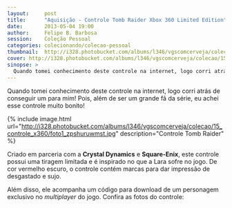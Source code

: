 ```yaml
---
layout:     post
title:      "Aquisição - Controle Tomb Raider Xbox 360 Limited Edition"
date:       2013-05-04 19:00
author:     Felipe B. Barbosa
session:    Coleção Pessoal
categories: colecionando/colecao-pessoal
thumbnail:  http://i328.photobucket.com/albums/l346/vgscomcerveja/colecao/15_controle_x360/post_thumbnail_zpse9axnjkm.jpg
cover: http://i328.photobucket.com/albums/l346/vgscomcerveja/colecao/15_controle_x360/post_header_zpsaabmtwbc.jpg
sinopse: >
  Quando tomei conhecimento deste controle na internet, logo corri atrás de conseguir um para mim! Pois, além de ser um grande fã da série, eu achei esse controle muito bonito!
---
```

Quando tomei conhecimento deste controle na internet, logo corri atrás de conseguir um para mim! Pois, além de ser um grande fã da série, eu achei esse controle muito bonito!

{% include image.html url="http://i328.photobucket.com/albums/l346/vgscomcerveja/colecao/15_controle_x360/foto1_zpshuruwmst.jpg" description="Controle Tomb Raider" %}

Criado em parceria com a **Crystal Dynamics** e **Square-Enix**, este controle possui uma tiragem limitada e é inspirado no que a Lara sofre no jogo. De cor vermelho escuro, o controle contém marcas para dar impressão de desgastado e sujo.

Além disso, ele acompanha um código para download de um personagem exclusivo no *multiplayer* do jogo. Confira as fotos do controle:

